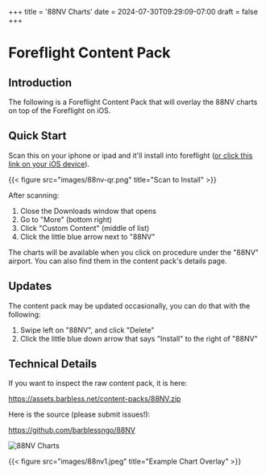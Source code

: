 +++
title = '88NV Charts'
date = 2024-07-30T09:29:09-07:00
draft = false
+++

# Foreflight Content Pack

## Introduction

The following is a Foreflight Content Pack that will overlay the 88NV charts on top of the Foreflight on iOS. 

## Quick Start

Scan this on your iphone or ipad and it'll install into foreflight ([or click this link on your iOS device](https://foreflight.com/content/?downloadURL=https://assets.barbless.net/content-packs/88NV.zip)).

{{< figure src="images/88nv-qr.png" title="Scan to Install" >}}

After scanning:

1) Close the Downloads window that opens
2) Go to "More" (bottom right)
3) Click "Custom Content" (middle of list)
4) Click the little blue arrow next to "88NV"

The charts will be available when you click on procedure under the "88NV" airport. You can also find them in the content pack's details page.

## Updates

The content pack may be updated occasionally, you can do that with the following: 

1) Swipe left on "88NV", and click "Delete"
2) Click the little blue down arrow that says "Install" to the right of "88NV"

## Technical Details

If you want to inspect the raw content pack, it is here:

https://assets.barbless.net/content-packs/88NV.zip

Here is the source (please submit issues!):

https://github.com/barblessngo/88NV


![88NV Charts](images/88nv1.jpeg)

{{< figure src="images/88nv1.jpeg" title="Example Chart Overlay" >}}
